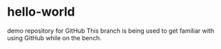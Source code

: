 # hello-world
demo repository for GitHub
This branch is being used to get familiar with using GitHub while on the bench.
